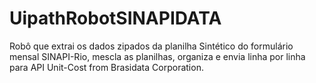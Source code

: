 # UipathRobotSINAPIDATA
Robô que extrai os dados zipados da planilha Sintético do formulário mensal SINAPI-Rio, mescla as planilhas, organiza e envia linha por linha para API Unit-Cost from Brasidata Corporation.
